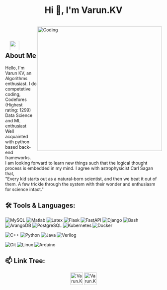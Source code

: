 <h1 align="center">Hi 👋, I'm Varun.KV</h1>

</br>
<img align="right" alt="Coding" width="400" src="https://media.giphy.com/media/WtTnAfZn6aVJfBzlN3/giphy.gif">
</br>

## &nbsp; &nbsp;<img src="https://media.giphy.com/media/WUlplcMpOCEmTGBtBW/giphy.gif" width="30"> **About Me**
Hello, I'm Varun KV, an Algorithms enthusiast. I do competetive coding,
<br>Codefores (Highest rating: 1299)
<br>Data Science and ML enthusiast
<br>Well acquainted with python based back-end frameworks. 
<br>I am looking forward to learn new things such that the logical thought process is embedded in my mind. I agree with astrophysicist Carl Sagan that, 
<br>"Every kid starts out as a natural-born scientist, and then we beat it out of them. A few trickle through the system with their wonder and enthusiasm for science intact."

## 🛠️ **Tools & Languages:**

![MySQL](https://img.shields.io/badge/-MySQL-eeeeee?style=for-the-badge&logo=mysql)
![Matlab](https://img.shields.io/badge/Matlab%20-%23E34F26.svg?&style=for-the-badge&logo=matlab&logoColor=blue)
![Latex](https://img.shields.io/badge/Latex%20-%23E34F26.svg?&style=for-the-badge&logo=latex&logoColor=white)
![Flask](https://img.shields.io/badge/flask%20-%23E34F26.svg?&style=for-the-badge&logo=flask&logoColor=white)
![FastAPI](https://img.shields.io/badge/fastapi%20-%23E34F26.svg?&style=for-the-badge&logo=fastapi&logoColor=white)
![Django](https://img.shields.io/badge/django%20-%23E34F26.svg?&style=for-the-badge&logo=django&logoColor=white)
![Bash](https://img.shields.io/badge/bash%20-%23E34F26.svg?&style=for-the-badge&logo=latex&logoColor=white)
![ArangoDB](https://img.shields.io/badge/ArangoDB%20-%23E34F26.svg?&style=for-the-badge&logo=ArangoDB&logoColor=white)
![PostgreSQL](https://img.shields.io/badge/PostgreSQL%20-%23E34F26.svg?&style=for-the-badge&logo=PostgreSQL&logoColor=white)
![Kubernetes](https://img.shields.io/badge/Kubernetes%20-%23E34F26.svg?&style=for-the-badge&logoColor=whitehttps://img.shields.io/badge/Kubernetes%20-%23E34F26.svg?&style=for-the-badge&logo=Kubernetes&logoColor=white)
![Docker]([https://img.shields.io/badge/PostgreSQL%20-%23E34F26.svg?&style=for-the-badge&logo=PostgreSQL&logoColor=white](https://img.shields.io/badge/Docker%20-%23E34F26.svg?&style=for-the-badge&logo=Docker&logoColor=white))

![C++](https://img.shields.io/badge/c++%20-%2300599C.svg?&style=for-the-badge&logo=c%2B%2B&ogoColor=white)
![Python](https://img.shields.io/badge/-Python-red?style=for-the-badge&logo=python)
![Java](https://img.shields.io/badge/-Java-ffb400?style=for-the-badge&logo=java&logoColor=ffff3f)
![Verilog](https://img.shields.io/badge/verilog%20-%23E34F26.svg?&style=for-the-badge&logo=verilog&logoColor=white)

![Git](https://img.shields.io/badge/git%20-%23F05033.svg?&style=for-the-badge&logo=git&logoColor=white)
![Linux](https://img.shields.io/badge/-linux-772953?style=for-the-badge&logo=linux)
![Arduino](https://img.shields.io/badge/Arduino%20-%23E34F26.svg?&style=for-the-badge&logo=Arduino&logoColor=white)

## 📫 **Link Tree:**
<p align="center">
<a href="https://www.linkedin.com/in/varun-kesharaju-400675191/" target="blank"><img align="center" src="https://cdn.jsdelivr.net/npm/simple-icons@3.0.1/icons/linkedin.svg" alt="Varun.KV" height="40" width="40" /></a>
<a href="mailto:varun.kesharaju@gmail.com" target="blank"><img align="center" src="https://cdn.jsdelivr.net/npm/simple-icons@3.0.1/icons/gmail.svg" alt="Varun.KV" height="40" width="40" /></a>
